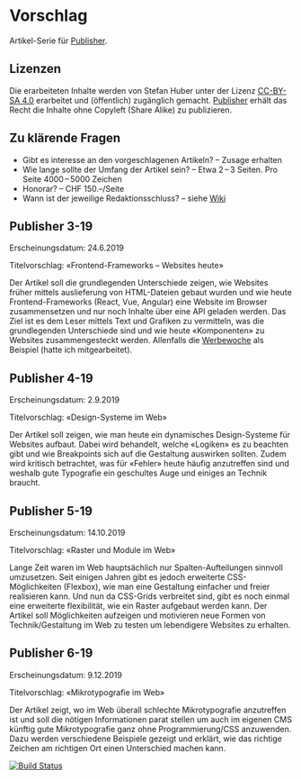 # Vorschlag
Artikel-Serie für [Publisher](https://publisher.ch/).

## Lizenzen
Die erarbeiteten Inhalte werden von Stefan Huber unter der Lizenz [CC-BY-SA 4.0](https://creativecommons.org/licenses/by-sa/4.0/) erarbeitet und (öffentlich) zugänglich gemacht. [Publisher](https://publisher.ch/) erhält das Recht die Inhalte ohne Copyleft (Share Alike) zu publizieren.

## Zu klärende Fragen
* Gibt es interesse an den vorgeschlagenen Artikeln? – Zusage erhalten
* Wie lange sollte der Umfang der Artikel sein? – Etwa 2 – 3 Seiten. Pro Seite 4000 – 5000 Zeichen
* Honorar? – CHF 150.–/Seite
* Wann ist der jeweilige Redaktionsschluss? – siehe [Wiki](https://github.com/signalwerk/publisher.2019/wiki/Produktionsplan-Publisher-2019)


## Publisher 3-19
Erscheinungsdatum: 24.6.2019

Titelvorschlag: «Frontend-Frameworks – Websites heute»

Der Artikel soll die grundlegenden Unterschiede zeigen, wie Websites früher mittels auslieferung von HTML-Dateien gebaut wurden und wie heute Frontend-Frameworks (React, Vue, Angular) eine Website im Browser zusammensetzen und nur noch Inhalte über eine API geladen werden. Das Ziel ist es dem Leser mittels Text und Grafiken zu vermitteln, was die grundlegenden Unterschiede sind und wie heute «Komponenten» zu Websites zusammengesteckt werden. Allenfalls die [Werbewoche](https://www.werbewoche.ch/) als Beispiel (hatte ich mitgearbeitet).


## Publisher 4-19
Erscheinungsdatum: 2.9.2019

Titelvorschlag: «Design-Systeme im Web»

Der Artikel soll zeigen, wie man heute ein dynamisches Design-Systeme für Websites aufbaut. Dabei wird behandelt, welche «Logiken» es zu beachten gibt und wie Breakpoints sich auf die Gestaltung auswirken sollten. Zudem wird kritisch betrachtet, was für «Fehler» heute häufig anzutreffen sind und weshalb gute Typografie ein geschultes Auge und einiges an Technik braucht.


## Publisher 5-19
Erscheinungsdatum: 14.10.2019

Titelvorschlag: «Raster und Module im Web»

Lange Zeit waren im Web hauptsächlich nur Spalten-Aufteilungen sinnvoll umzusetzen. Seit einigen Jahren gibt es jedoch erweiterte CSS-Möglichkeiten (Flexbox), wie man eine Gestaltung einfacher und freier realisieren kann. Und nun da CSS-Grids verbreitet sind, gibt es noch einmal eine erweiterte flexibilität, wie ein Raster aufgebaut werden kann. Der Artikel soll Möglichkeiten aufzeigen und motivieren neue Formen von Technik/Gestaltung im Web zu testen um lebendigere Websites zu erhalten.


## Publisher 6-19
Erscheinungsdatum: 9.12.2019

Titelvorschlag: «Mikrotypografie im Web»

Der Artikel zeigt, wo im Web überall schlechte Mikrotypografie anzutreffen ist und soll die nötigen Informationen parat stellen um auch im eigenen CMS künftig gute Mikrotypografie ganz ohne Programmierung/CSS anzuwenden. Dazu werden verschiedene Beispiele gezeigt und erklärt, wie das richtige Zeichen am richtigen Ort einen Unterschied machen kann.



[![Build Status](https://ci.signalwerk.ch/api/badges/signalwerk/publisher.2019/status.svg)](https://ci.signalwerk.ch/signalwerk/publisher.2019)
